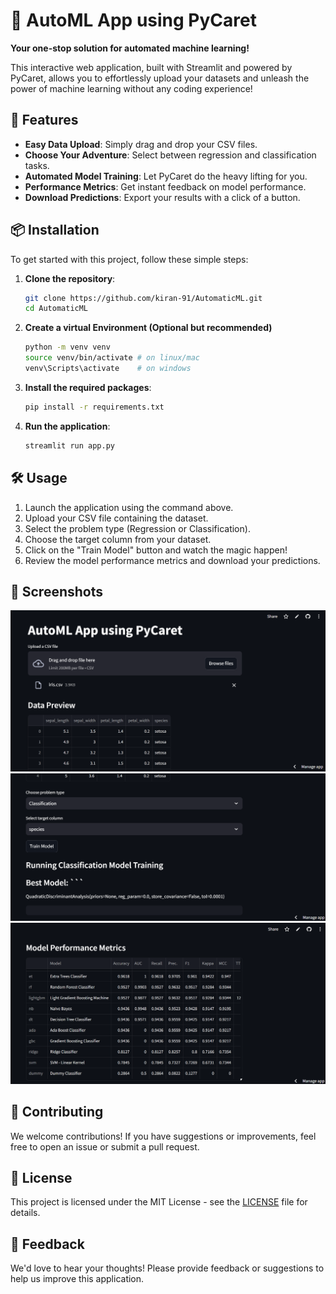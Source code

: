 # 🚀 AutoML App using PyCaret

**Your one-stop solution for automated machine learning!** 

This interactive web application, built with Streamlit and powered by PyCaret, allows you to effortlessly upload your datasets and unleash the power of machine learning without any coding experience!

## 🌟 Features
- **Easy Data Upload**: Simply drag and drop your CSV files.
- **Choose Your Adventure**: Select between regression and classification tasks.
- **Automated Model Training**: Let PyCaret do the heavy lifting for you.
- **Performance Metrics**: Get instant feedback on model performance.
- **Download Predictions**: Export your results with a click of a button.

## 📦 Installation
To get started with this project, follow these simple steps:

1. **Clone the repository**:
   ```bash
   git clone https://github.com/kiran-91/AutomaticML.git
   cd AutomaticML
   ```
2. **Create a virtual Environment (Optional but recommended)**
   ```bash
   python -m venv venv
   source venv/bin/activate # on linux/mac
   venv\Scripts\activate    # on windows


3. **Install the required packages**:
   ```bash
   pip install -r requirements.txt
   ```

4. **Run the application**:
   ```bash
   streamlit run app.py
   ```

## 🛠️ Usage
1. Launch the application using the command above.
2. Upload your CSV file containing the dataset.
3. Select the problem type (Regression or Classification).
4. Choose the target column from your dataset.
5. Click on the "Train Model" button and watch the magic happen!
6. Review the model performance metrics and download your predictions.

## 📸 Screenshots
![Data Upload](image-2.png)
![Model Training](image-1.png)
![Predictions](image.png)

## 🤝 Contributing
We welcome contributions! If you have suggestions or improvements, feel free to open an issue or submit a pull request.

## 📄 License
This project is licensed under the MIT License - see the [LICENSE](LICENSE) file for details.

## 💬 Feedback
We'd love to hear your thoughts! Please provide feedback or suggestions to help us improve this application.
